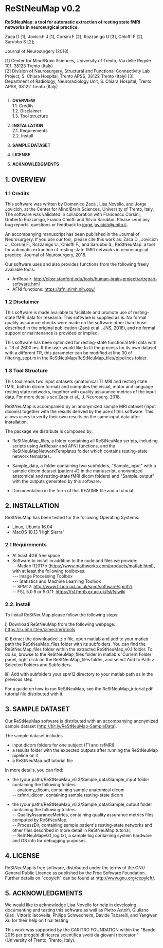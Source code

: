 # ReStNeuMap v0.2
**ReStNeuMap: a tool for automatic extraction of resting state fMRI networks in neurosurgical practice.**

Zaca D [1], Jovicich J [1], Corsini F [2], Rozzanigo U [3], Chioffi F [2], Sarubbo S [2]; 

Journal of Neurosurgery (2018)

[1] Center for Mind/Brain Sciences, University of Trento, Via delle Regole 101, 38123 Trento (Italy) </br>
[2] Division of Neurosurgery, Structural and Functional Connectivity Lab Project, S. Chiara Hospital, Trento APSS, 38122 Trento (Italy)
[3] Department of Radiology, Neuroradiology Unit, S. Chiara Hospital, Trento APSS, 38122 Trento (Italy)

## 


1. **OVERVIEW**</br>
	1.1. Credits</br>
	1.2. Disclaimer</br>
	1.3. Tool structure</br>

2. **INSTALLATION**</br>
	2.1. Requirements</br>
	2.2. Install</br>

3. **SAMPLE DATASET**

4. **LICENSE**

5. **ACKNOWLEDGMENTS**


## 1. OVERVIEW

### 1.1 Credits
This software was written by Domenico Zacà , Lisa Novello, and Jorge Jovicich, at the Center for Mind/Brain Sciences, University of Trento, Italy. 
The software was validated in collaboration with Francesco Corsini, Umberto Rozzanigo, Franco Chioffi and Silvio Sarubbo.
Please send any bug reports, questions or feedback to jorge.jovicich@unitn.it. 

An accompanying manuscript has been published in the Journal of Neurosurgery. If you use our tool, please cite this work as:
Zacà  D., Jovicich J., Corsini F., Rozzanigo U., Chioffi F., and Sarubbo S., ReStNeuMap: a tool for automatic extraction of resting state fMRI networks in neurosurgical practice. Journal of Neurosurgery, 2018.

Our software uses and also provides functions from the following freely available tools:
- ArtRepair: http://cibsr.stanford.edu/tools/human-brain-project/artrepair-software.html
- AFNI functions: https://afni.nimh.nih.gov/


### 1.2 Disclaimer
This software is made available to facilitate and promote use of resting-state fMRI data for research. This software is supplied as is. No formal quality assurance checks were made on the software other than those described in the original publication (Zacà  et al., JNS, 2018), and no formal support or maintenance is provided or implied. 

This software has been optimized for resting-state functional MRI data with a TR of 2600 ms. If the user wuold like to fit the process for its own dataset with a different TR, this parameter can be modified at line 30 of filtering_sept.m in the ReStNeuMap/ReStNeuMap_files/pipelines folder.

### 1.3 Tool Structure
This tool reads two input datasets (anatomical T1 MRI and resting state fMRI, both in dicom format) and computes the visual, motor and language resting state networks, together with quality assurance metrics of the input data. For more details see Zacà et al., J. Neurosurg. 2018.

ReStNeuMap is accompanied by an anonymized sample MRI dataset (input dicoms) together with the results derived by the use of this software. This allows users to verify their own results on the same input data after installation.  

The package we distribute is composed by:
- ReStNeuMap_files, a folder containing all ReStNeuMap scripts, including scripts using ArtRepair and AFNI functions, and the ReStNeuMapNetworkTemplates folder which contains resting-state network templates. 

- Sample_data, a folder containing two subfolders, "Sample_input" with a sample dicom dataset (patient #2 in the manuscript, anonymized anatomical and resting-state fMRI dicom folders) and  "Sample_output" with the outputs generated by this software.

- Documentation in the form of this README file and a tutorial

## 2. INSTALLATION
ReStNeuMap has been tested for the following Operating Systems:
- Linux, Ubuntu 16.04
- MacOS 10.13 'High Sierra'

### 2.1 Requirements
- At least 4GB free space
- Software to install in addition to the code and files we provide:</br>
-- Matlab R2017b (https://www.mathworks.com/products/matlab.html), with at least the following toolboxes:</br>
--- Image Processing Toolbox</br>
--- Statistics and Machine Learning Toolbox</br>
-- SPM12: http://www.fil.ion.ucl.ac.uk/spm/software/spm12/</br>
-- FSL 5.0.9 or 5.0.11: https://fsl.fmrib.ox.ac.uk/fsl/fslwiki</br>

### 2.2. Install
To install ReStNeuMap please follow the following steps:

i) Download ReStNeuMap from the following webpage: https://r.unitn.it/en/cimec/mri/tools

ii) Extract the downloaded .zip file, open matlab and add to your matlab path the ReStNeuMap_files folder with its subfolders. You can find the ReStNeuMap_files folder within the extracted ReStNeuMap_v0.1 folder. 
To do so, browse to the ReStNeuMap_files folder in matlab's 'Current Folder' panel, right click on the ReStNeuMap_files folder, and select Add to Path > Selected Folders and Subfolders.

iii) Add with subfolders your spm12 directory to your matlab path as in the previous step.

For a guide on how to run ReStNeuMap, see the ReStNeuMap_tutorial.pdf tutorial file distributed with it.

## 3. SAMPLE DATASET
Our ReStNeuMap software is distributed with an accompanying anonymized sample dataset (http://bit.ly/ReStNeuMap-SampleData). 

The sample dataset includes 
 - input dicom folders for one subject (T1 and rsfMRI) 
 - a results folder with the expected outputs after running the ReStNeuMap pipeline on it
 - a ReStNeuMap.pdf tutorial file

In more details, you can find:
- the (your path)/ReStNeuMap_v0.2/Sample_data/Sample_input folder containing the following folders: </br>
	-- anatomy_dicom, containing sample anatomical dicom</br>
	-- rsfmri_dicom, containing sample resting-state dicom</br>

- the (your path)/ReStNeuMap_v0.2/Sample_data/Sample_output folder containing the following folders:</br>
	-- QualityAssuranceMetrics, containing quality assurance metrics files computed by ReStNeuMap;</br>
	-- ProcessDir, containing sample patient's resting-state networks and other files described in more detail in ReStNeuMap tutorial; </br>
	-- ReStNeuMapv0.1_log.txt, a sample log containing system hardware and OS info for debugging purposes.</br>
 
 ## 4. LICENSE
 ReStNeuMap is free software, distributed under the terms of the GNU General Public Licence as published by the Free Software Foundation. Further details on "copyleft" can be found at http://www.gnu.org/copyleft/.

## 5. ACKNOWLEDGMENTS
We would like to acknowledge Lisa Novello for help in developing, documenting and testing this software as well as Pietro Astolfi, Giuliano Giari, Vittorio Iacovella, Philipp Schwedhelm, Davide Tabarelli, and Yangwen Xu for their help on final testing. 

This work was supported by the CARITRO FOUNDATION within the "Bando 2015 per progetti di  ricerca scientifica svolti da giovani ricercatori" (University of Trento, Trento, Italy). 

